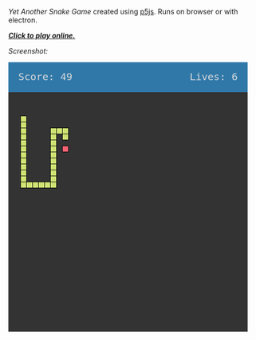 *Yet Another Snake Game* created using [p5js](https://p5js.org/). Runs on browser or with electron.

[***Click to play online.***](http://saikatbasak.in/public/games/snake/)

*Screenshot:*

![screenshot](screen/screenshot.png)
